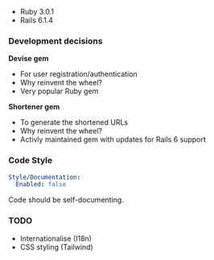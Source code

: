 - Ruby 3.0.1
- Rails 6.1.4

### Development decisions

**Devise gem**
- For user registration/authentication
- Why reinvent the wheel?
- Very popular Ruby gem

**Shortener gem**
- To generate the shortened URLs
- Why reinvent the wheel?
- Activly maintained gem with updates for Rails 6 support

### Code Style

```yml
Style/Documentation:
  Enabled: false
```
Code should be self-documenting.

### TODO
- Internationalise (I18n)
- CSS styling (Tailwind)
